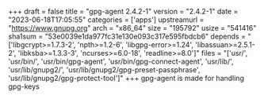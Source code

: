 +++
draft = false
title = "gpg-agent 2.4.2-1"
version = "2.4.2-1"
date = "2023-06-18T17:05:55"
categories = ['apps']
upstreamurl = "https://www.gnupg.org"
arch = "x86_64"
size = "195792"
usize = "541416"
sha1sum = "53e0039e1da977fc31e130e093c317e595fbdcb6"
depends = "['libgcrypt>=1.7.3-2', 'npth>=1.2-6', 'libgpg-error>=1.24', 'libassuan>=2.5.1-2', 'libksba>=1.3.3-3', 'ncurses>=6.0-18', 'readline>=8.0']"
files = "['usr/', 'usr/bin/', 'usr/bin/gpg-agent', 'usr/bin/gpg-connect-agent', 'usr/lib/', 'usr/lib/gnupg2/', 'usr/lib/gnupg2/gpg-preset-passphrase', 'usr/lib/gnupg2/gpg-protect-tool']"
+++
gpg-agent is made for handling gpg-keys